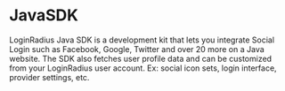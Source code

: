 JavaSDK
=======

LoginRadius Java SDK is a development kit that lets you integrate Social Login such as Facebook, Google, Twitter and over 20 more on a Java website. The SDK also fetches user profile data and can be customized from your LoginRadius user account. Ex: social icon sets, login interface, provider settings, etc.